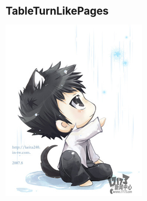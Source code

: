 TableTurnLikePages
==================
 ![image](https://raw.githubusercontent.com/ddcfcs/TableTurnLikePages/master/TableTurnLikePages/icon_QPerson0.png)
